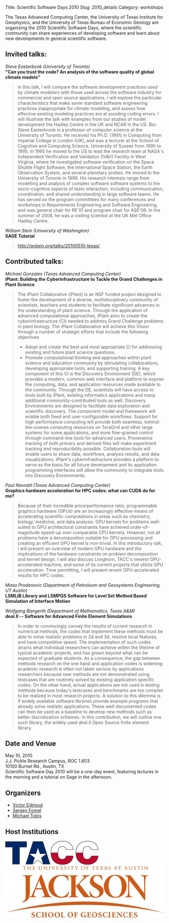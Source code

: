 Title: Scientific Software Days 2010
Slug: 2010_details
Category: workshops


The Texas Advanced Computing Center, the University of Texas Institute for Geophysics, and the University of Texas Bureau of Economic Geology are organizing the 2010 Scientific Software Days, where the scientific community can share experiences of developing software and learn about new developments in general scientific software.

## Invited talks:

*Steve Easterbook (University of Toronto)*  
**"Can you trust the code? An analysis of the software quality of global climate models"**  
>  In this talk, I will compare the software development practices used by climate modelers with those used across the software industry for commercial and open source applications. I will explore the particular characteristics that make some standard software engineering practices inappropriate for climate modeling, and assess how effective existing modeling practices are at avoiding coding errors. I will illustrate the talk with examples from our studies of model development the Hadley Centre in the UK and NCAR in the US.
>  Bio: Steve Easterbrook is a professor of computer science at the University of Toronto. He received his Ph.D. (1991) in Computing from Imperial College in London (UK), and was a lecturer at the School of Cognitive and Computing Science, University of Sussex from 1990 to 1995. In 1995 he moved to the US to lead the research team at NASA´s Independent Verification and Validation (IV&V) Facility in West Virginia, where he investigated software verification on the Space Shuttle Flight Software, the International Space Station, the Earth Observation System, and several planetary probes. He moved to the University of Toronto in 1999. His research interests range from modelling and analysis of complex software software systems to the socio-cognitive aspects of team interaction, including communication, coordination, and shared understanding in large software teams. He has served on the program committees for many conferences and workshops in Requirements Engineering and Software Engineering, and was general chair for RE'01 and program chair for ASE'06. In the summer of 2008, he was a visiting scientist at the UK Met Office Hadley Centre.

*William Stein (University of Washington)*  
**SAGE Tutorial**  
> http://wstein.org/talks/20100510-texas/


## Contributed talks:

*Michael Gonzales (Texas Advanced Computing Center)*  
**iPlant: Building the Cyberinfrastructure to Tackle the Grand Challenges in Plant Science**  
>  The iPlant Collaborative (iPlant) is an NSF funded project designed to foster the development of a diverse, multidisciplinary community of scientists, teachers and students to facilitate significant advances in the understanding of plant science. Through the application of advanced computational approaches, iPlant aims to create the cyberinfrastructure (CI) needed to address Grand Challenge problems in plant biology. The iPlant Collaborative will achieve this Vision through a number of strategic efforts that include the following objectives
>  - Adopt and create the best and most appropriate CI for addressing existing and future plant science questions.
>  - Promote computational thinking and approaches within plant science and education community by stimulating collaborations, developing appropriate tools, and supporting training.
>  A key component of this CI is the Discovery Environment (DE), which provides a modern, common web interface and platform to expose the computing, data, and application resources made available to the community.  Through the DE, scientists will have access to tools built by iPlant, existing informatics applications and many additional community-contributed tools as well.
>  Discovery Environments are designed to facilitate data exploration and scientific discovery.  The component model and framework will enable both fixed and user-configurable workflows.  Support for high performance computing will provide both seamless, behind-the-scenes computing resources on TeraGrid and other large systems for some applications, and more fine-grained control through command-line tools for advanced users.  Provenance tracking of both primary and derived files will make experiment tracking and reproducibility possible. Collaboration tools will enable users to share data, workflows, analysis results, and data visualizations. iPlant's cyberinfrastructure provides a platform to serve as the basis for all future development and its application programming interfaces will allow the community to integrate tools into Discovery Environments.


*Paul Navratil (Texas Advanced Computing Center)*  
**Graphics hardware acceleration for HPC codes: what can CUDA do for me?**  
> Because of their incredible price/performance ratio, programmable graphics hardware (GPUs) are an increasingly effective means of accelerating scientific computations in areas such as chemistry, biology, medicine, and data analysis. GPU kernels for problems well-suited to GPU architectural constraints have achieved order-of-magnitude speed-up over comparable CPU kernels.  However, not all problems have a decomposition suitable for GPU processing and creating an efficient GPU kernel is non-trivial.  In this introductory talk, I will present an overview of modern GPU hardware and the implications of the hardware constraints on problem decomposition and kernel design.  I will also discuss Longhorn, TACC's newest GPU-accelerated machine, and some of its current projects that utilize GPU acceleration. Time permitting, I will present recent GPU-accelerated results for HPC codes.


*Masa Prodanovic (Department of Petroleum and Geosystems Engineering, UT Austin)*  
**LSMLIB Library and LSMPQS Software for Level Set Method Based Simulation of Interface Motion**  


*Wolfgang Bangerth (Department of Mathematics, Texas A&M)*  
**deal.II -- Software for Advanced Finite Element Simulations**  
>  In order to convincingly convey the results of current research in  numerical methods,  the codes that implement these methods must be able to  solve realistic problems in 2d and 3d, resolve local features, and have competitive speed. The implementation of such codes strains what  individual researchers can achieve within the lifetime of typical academic projects, and has grown beyond what can be expected of graduate students. As a consequence, the gap between methods research on the one hand and application codes is widening: academic research is often not taken serious by applications researchers because new methods are not  demonstrated using testcases that are routinely solved by existing  application specific codes. On the other hand, actual applications are not used in testing methods because today's testcases and benchmarks are too complex to be realized in most research projects. A solution to this dilemma is if widely available software libraries  provide example programs that already solve realistic applications. These well-documented codes can then be used as a baseline to develop new methods such as better discretization schemes. In this contribution, we will outline one such library, the widely used deal.II Open Source finite element library.


## Date and Venue

May 10, 2010  
J.J. Pickle Research Campus, ROC 1.603  
10100 Burnet Rd., Austin, TX  
Scientific Software Day 2010 will be a one-day event, featuring lectures in the morning and a tutorial on Sage in the afternoon.


## Organizers

* [Victor Eijkhout](http://www.tacc.utexas.edu/staff/victor-eijkhout)
* [Sergey Fomel](http://www.jsg.utexas.edu/researcher/sergey_fomel/)
* [Michael Tobis](http://www.ig.utexas.edu/people/staff/tobis/)

## Host Institutions

[![Texas Advanced Computing Center](/images/TACC_logo.png)](http://www.tacc.utexas.edu/)
[![Jackson School of Geosciences](/images/jsg-logo.jpg )](http://www.jsg.utexas.edu)
